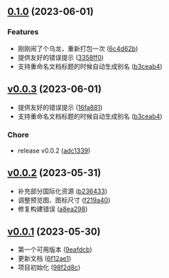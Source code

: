 <!-- insertion marker -->
<a name="v0.0.3"></a>

## [0.1.0](https://github.com/terwer/siyuan-plugin-custom-slug/compare/v0.0.3...v0.1.0) (2023-06-01)
### Features
* 刚刚闹了个乌龙，重新打包一次 ([6c4d62b](https://github.com/terwer/siyuan-plugin-custom-slug/commit/6c4d62bb00e34f3e568bb789bb70aefc75af939f))
* 提供友好的错误提示 ([3358ff0](https://github.com/terwer/siyuan-plugin-custom-slug/commit/3358ff049125fb6bea01191896cc83f03e22db55))
* 支持重命名文档标题的时候自动生成别名 ([b3ceab4](https://github.com/terwer/siyuan-plugin-custom-slug/commit/b3ceab4e7dcba0a8df5103abc4a838943e824279))
## [v0.0.3](https://github.com/terwer/siyuan-plugin-custom-slug/compare/v0.0.2...v0.0.3) (2023-06-01)
- 提供友好的错误提示 ([16fa881](https://github.com/terwer/siyuan-plugin-custom-slug/commit/16fa881e4f5da189caba014136f31e54388449dc))
- 支持重命名文档标题的时候自动生成别名 ([b3ceab4](https://github.com/terwer/siyuan-plugin-custom-slug/commit/b3ceab4e7dcba0a8df5103abc4a838943e824279))
### Chore
- release v0.0.2 ([adc1339](https://github.com/terwer/siyuan-plugin-custom-slug/commit/adc13399bc84743d309659e7c095928c1f6c72b7))
<a name="v0.0.2"></a>
## [v0.0.2](https://github.com/terwer/siyuan-plugin-custom-slug/compare/v0.0.1...v0.0.2) (2023-05-31)
- 补充部分国际化资源 ([b236433](https://github.com/terwer/siyuan-plugin-custom-slug/commit/b236433f24b448b70218eb3548ff9d5eec789968))
- 调整预览图、图标尺寸 ([f219a40](https://github.com/terwer/siyuan-plugin-custom-slug/commit/f219a40cbf6f15ecc8bee3c996d352ae83699124))
- 修复构建错误 ([a8ea298](https://github.com/terwer/siyuan-plugin-custom-slug/commit/a8ea2988bffbf0372b1c90b885248c1af9afcc39))
<a name="v0.0.1"></a>
## [v0.0.1](https://github.com/terwer/siyuan-plugin-custom-slug/compare/98f2d8c2f7e1b3ee00c90fd15e1c9feece3d70df...v0.0.1) (2023-05-30)
- 第一个可用版本 ([9eafdcb](https://github.com/terwer/siyuan-plugin-custom-slug/commit/9eafdcb6aa421f5dd5f2276e07f5f555eb7385f5))
- 更新文档 ([6f12ae1](https://github.com/terwer/siyuan-plugin-custom-slug/commit/6f12ae10953ddc5ea78edbdb3ccdfeb69fd3d33c))
- 项目初始化 ([98f2d8c](https://github.com/terwer/siyuan-plugin-custom-slug/commit/98f2d8c2f7e1b3ee00c90fd15e1c9feece3d70df))